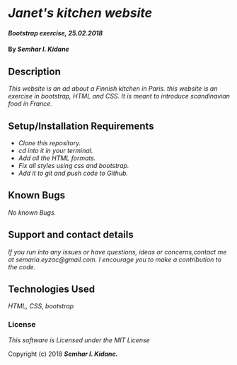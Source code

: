 # _Janet's kitchen website_

#### _Bootstrap exercise, 25.02.2018_

#### By _**Semhar I. Kidane**_

## Description

_This website is an ad about a Finnish kitchen in Paris. this website is an exercise in bootstrap, HTML and CSS. It is meant to introduce scandinavian food in France._

## Setup/Installation Requirements

* _Clone this repository._
* _cd into it in your terminal._
* _Add all the HTML formats._
* _Fix all styles using css and bootstrap._
* _Add it to git and push code to Github._

## Known Bugs

_No known Bugs._

## Support and contact details

_If you run into any issues or have questions, ideas or concerns,contact me at _semaria.eyzac@gmail.com_. I encourage you to make a contribution to the code._

## Technologies Used

_HTML, CSS, bootstrap_

### License

*This software is Licensed under the MIT License*

Copyright (c) 2018 **_Semhar I. Kidane._**
